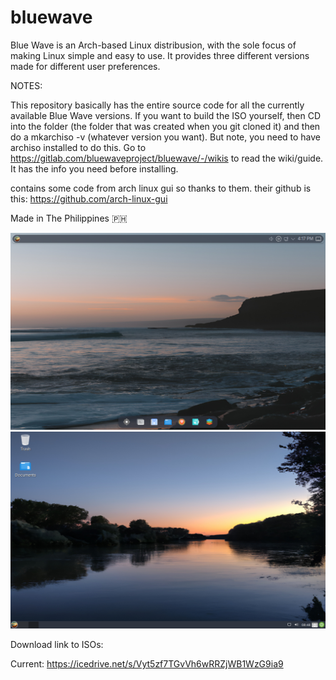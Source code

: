 # bluewave
Blue Wave is an Arch-based Linux distribusion, with the sole focus of making Linux simple and easy to use. It provides three different versions made for different user preferences.

NOTES:

This repository basically has the entire source code for all the currently available Blue Wave versions. If you want to build the ISO yourself, then CD into the folder (the folder that was created when you git cloned it) and then do a mkarchiso -v (whatever version you want). But note, you need to have archiso installed to do this. 
Go to https://gitlab.com/bluewaveproject/bluewave/-/wikis to read the wiki/guide. It has the info you need before installing.

contains some code from arch linux gui so thanks to them. their github is this: https://github.com/arch-linux-gui


Made in The Philippines 🇵🇭

![oceandsktop](https://github.com/bluewaveproject/bluewave/blob/main/images/ocean_new.png)
![riverdsktop](https://github.com/bluewaveproject/bluewave/blob/main/images/river_new.png)


Download link to ISOs:

Current: https://icedrive.net/s/Vyt5zf7TGvVh6wRRZjWB1WzG9ia9

